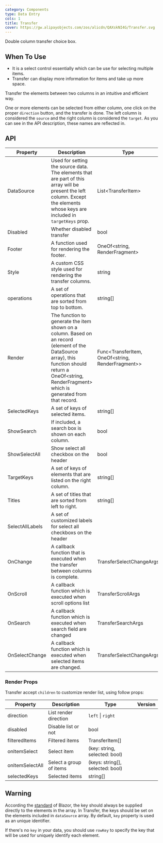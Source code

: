 ```yaml
---
category: Components
type: Data Entry
cols: 1
title: Transfer
cover: https://gw.alipayobjects.com/zos/alicdn/QAXskNI4G/Transfer.svg
---
```


Double column transfer choice box.

## When To Use

- It is a select control essentially which can be use for selecting multiple items.
- Transfer can display more information for items and take up more space.

Transfer the elements between two columns in an intuitive and efficient way.

One or more elements can be selected from either column, one click on the proper `direction` button, and the transfer is done. The left column is considered the `source` and the right column is considered the `target`. As you can see in the API description, these names are reflected in.

## API

| Property | Description | Type | Default | Version |
| --- | --- | --- | --- | --- |
| DataSource | Used for setting the source data. The elements that are part of this array will be present the left column. Except the elements whose keys are included in `targetKeys` prop. | List\<TransferItem> | null |  |
| Disabled | Whether disabled transfer | bool | false |  |
| Footer | A function used for rendering the footer. | OneOf<string, RenderFragment> | null |  |
| Style | A custom CSS style used for rendering the transfer columns. | string |  |  |
| operations | A set of operations that are sorted from top to bottom. | string\[] | \['right', 'left'] |  |
| Render | The function to generate the item shown on a column. Based on an record (element of the DataSource array), this function should return a OneOf<string, RenderFragment> which is generated from that record. | Func<TransferItem, OneOf<string, RenderFragment>> |  |  |
| SelectedKeys | A set of keys of selected items. | string\[] | \[] |  |
| ShowSearch | If included, a search box is shown on each column. | bool | false |  |
| ShowSelectAll | Show select all checkbox on the header | bool | true |  |
| TargetKeys | A set of keys of elements that are listed on the right column. | string\[] | \[] |  |
| Titles | A set of titles that are sorted from left to right. | string\[] | - |  |
| SelectAllLabels | A set of customized labels for select all checkboxs on the header |  |  |  |
| OnChange | A callback function that is executed when the transfer between columns is complete. | TransferSelectChangeArgs |  |  |
| OnScroll | A callback function which is executed when scroll options list | TransferScrollArgs |  |  |
| OnSearch | A callback function which is executed when search field are changed | TransferSearchArgs                                | - |  |
| OnSelectChange | A callback function which is executed when selected items are changed. | TransferSelectChangeArgs |  |  |

### Render Props

Transfer accept `children` to customize render list, using follow props:

| Property        | Description             | Type                             | Version |
| --------------- | ----------------------- | -------------------------------- | ------- |
| direction       | List render direction   | `left` \| `right`                |         |
| disabled        | Disable list or not     | bool                             |         |
| filteredItems   | Filtered items          | TransferItem[]                   |         |
| onItemSelect    | Select item             | (key: string, selected: bool)    |         |
| onItemSelectAll | Select a group of items | (keys: string[], selected: bool) |         |
| selectedKeys    | Selected items          | string[]                         |         |

## Warning

According the [standard](http://facebook.github.io/react/docs/lists-and-keys.html#keys) of Blazor, the key should always be supplied directly to the elements in the array. In Transfer, the keys should be set on the elements included in `dataSource` array. By default, `key` property is used as an unique identifier.

If there's no `key` in your data, you should use `rowKey` to specify the key that will be used for uniquely identify each element.
